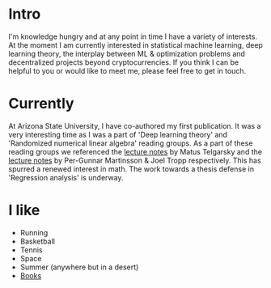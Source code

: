
# Intro

I'm knowledge hungry and at any point in time I have a variety of interests. At the moment I am currently interested in statistical machine learning, deep learning theory, the interplay between ML & optimization problems and decentralized projects beyond cryptocurrencies. If you think I can be helpful to you or would like to meet me, please feel free to get in touch.

# Currently

At Arizona State University, I have co-authored my first publication. It was a very interesting time as I was a part of 'Deep learning theory' and 'Randomized numerical linear algebra' reading groups. As a part of these reading groups we referenced the [lecture notes](https://mjt.cs.illinois.edu/dlt/) by Matus Telgarsky and the [lecture notes](https://arxiv.org/abs/2002.01387) by Per-Gunnar Martinsson & Joel Tropp respectively. This has spurred a renewed interest in math. The work towards a thesis defense in 'Regression analysis' is underway.

# I like

- Running
- Basketball
- Tennis
- Space
- Summer (anywhere but in a desert)
- [Books](https://www.goodreads.com/user/show/143537145-akarshan)




